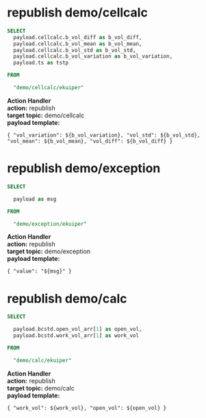 # republish demo/cellcalc

```sql
SELECT
  payload.cellcalc.b_vol_diff as b_vol_diff,
  payload.cellcalc.b_vol_mean as b_vol_mean,
  payload.cellcalc.b_vol_std as b_vol_std,
  payload.cellcalc.b_vol_variation as b_vol_variation,
  payload.ts as tstp

FROM

  "demo/cellcalc/ekuiper"
```

**Action Handler**  
**action:** republish  
**target topic:** demo/cellcalc  
**payload template:**  
```
{ "vol_variation": ${b_vol_variation}, "vol_std": ${b_vol_std}, "vol_mean": ${b_vol_mean}, "vol_diff": ${b_vol_diff} } 
```
  
# republish demo/exception
```sql
SELECT

  payload as msg

FROM

  "demo/exception/ekuiper"
```
**Action Handler**  
**action:** republish  
**target topic:** demo/exception  
**payload template:**  
```
{ "value": "${msg}" } 
```

# republish demo/calc
```sql
SELECT

  payload.bcstd.open_vol_arr[1] as open_vol,
  payload.bcstd.work_vol_arr[1] as work_vol

FROM

  "demo/calc/ekuiper" 
```
**Action Handler**  
**action:** republish  
**target topic:** demo/calc   
**payload template:**  
```
{ "work_vol": ${work_vol}, "open_vol": ${open_vol} }
```
   
